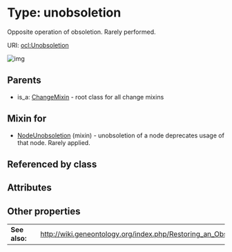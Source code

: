 
# Type: unobsoletion


Opposite operation of obsoletion. Rarely performed.

URI: [ocl:Unobsoletion](http://w3id.org/oclUnobsoletion)


![img](http://yuml.me/diagram/nofunky;dir:TB/class/[NodeUnobsoletion]uses%20-.->[Unobsoletion],[ChangeMixin]^-[Unobsoletion],[NodeUnobsoletion],[ChangeMixin])

## Parents

 *  is_a: [ChangeMixin](ChangeMixin.md) - root class for all change mixins

## Mixin for

 * [NodeUnobsoletion](NodeUnobsoletion.md) (mixin)  - unobsoletion of a node deprecates usage of that node. Rarely applied.

## Referenced by class


## Attributes


## Other properties

|  |  |  |
| --- | --- | --- |
| **See also:** | | http://wiki.geneontology.org/index.php/Restoring_an_Obsolete_Ontology_Term |

